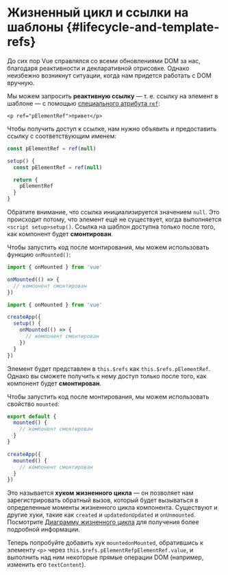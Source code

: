 # Жизненный цикл и ссылки на шаблоны {#lifecycle-and-template-refs}

До сих пор Vue справлялся со всеми обновлениями DOM за нас, благодаря реактивности и декларативной отрисовке. Однако неизбежно возникнут ситуации, когда нам придется работать с DOM вручную.

Мы можем запросить **реактивную ссылку** — т. е. ссылку на элемент в шаблоне — с помощью <a target="_blank" href="/api/built-in-special-attributes.html#ref">специального атрибута `ref`</a>:

```vue-html
<p ref="pElementRef">привет</p>
```

<div class="composition-api">

Чтобы получить доступ к ссылке, нам нужно объявить <span class="html">и предоставить</span> ссылку с соответствующим именем:

<div class="sfc">

```js
const pElementRef = ref(null)
```

</div>
<div class="html">

```js
setup() {
  const pElementRef = ref(null)

  return {
    pElementRef
  }
}
```

</div>

Обратите внимание, что ссылка инициализируется значением `null`. Это происходит потому, что элемент ещё не существует, когда выполняется <span class="sfc">`<script setup>`</span><span class="html">`setup()`</span>. Ссылка на шаблон доступна только после того, как компонент будет **смонтирован**.

Чтобы запустить код после монтирования, мы можем использовать функцию `onMounted()`:

<div class="sfc">

```js
import { onMounted } from 'vue'

onMounted(() => {
  // компонент смонтирован
})
```

</div>
<div class="html">

```js
import { onMounted } from 'vue'

createApp({
  setup() {
    onMounted(() => {
      // компонент смонтирован
    })
  }
})
```

</div>
</div>

<div class="options-api">

Элемент будет представлен в `this.$refs` как `this.$refs.pElementRef`. Однако вы сможете получить к нему доступ только после того, как компонент будет **смонтирован**.

Чтобы запустить код после монтирования, мы можем использовать свойство `mounted`:

<div class="sfc">

```js
export default {
  mounted() {
    // компонент смонтирован
  }
}
```

</div>
<div class="html">

```js
createApp({
  mounted() {
    // компонент смонтирован
  }
})
```

</div>
</div>

Это называется **хуком жизненного цикла** — он позволяет нам зарегистрировать обратный вызов, который будет вызываться в определенные моменты жизненного цикла компонента. Существуют и другие хуки, такие как <span class="options-api">`created` и `updated`</span><span class="composition-api">`onUpdated` и `onUnmounted`</span>. Посмотрите <a target="_blank" href="/guide/essentials/lifecycle.html#lifecycle-diagram">Диаграмму жизненного цикла</a> для получения более подробной информации.

Теперь попробуйте добавить хук <span class="options-api">`mounted`</span><span class="composition-api">`onMounted`</span>, обратившись к элементу `<p>` через <span class="options-api">`this.$refs.pElementRef`</span><span class="composition-api">`pElementRef.value`</span>, и выполнить над ним некоторые прямые операции DOM (например, изменить его `textContent`).
